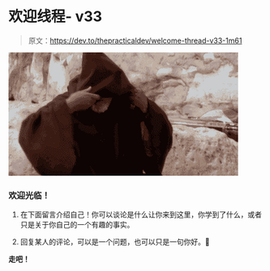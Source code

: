 # 欢迎线程- v33

> 原文：<https://dev.to/thepracticaldev/welcome-thread-v33-1m61>

[![Hello there](img/3ee3ef265b1b420af62d9f6862fb2cba.png)](https://res.cloudinary.com/practicaldev/image/fetch/s--KJ6DRoPb--/c_limit%2Cf_auto%2Cfl_progressive%2Cq_66%2Cw_880/https://media1.giphy.com/media/3ornk57KwDXf81rjWM/giphy.gif)

### 欢迎光临！

1.  在下面留言介绍自己！你可以谈论是什么让你来到这里，你学到了什么，或者只是关于你自己的一个有趣的事实。

2.  回复某人的评论，可以是一个问题，也可以只是一句你好。👋

**走吧！**